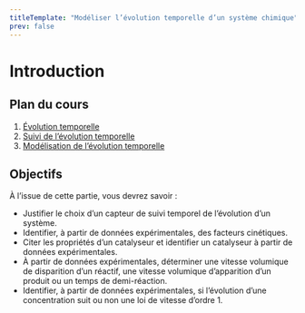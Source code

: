 ```yaml
---
titleTemplate: "Modéliser l’évolution temporelle d’un système chimique"
prev: false
---
```


# Introduction

## Plan du cours

1. [Évolution temporelle](evolution-temporelle.md)
2. [Suivi de l’évolution temporelle](suivi-evolution-temporelle.md)
3. [Modélisation de l’évolution temporelle](modelisation-evolution-temporelle.md)

## Objectifs

À l’issue de cette partie, vous devrez savoir :

- Justifier le choix d’un capteur de suivi temporel de l’évolution d’un système.
- Identifier, à partir de données expérimentales, des facteurs cinétiques.
- Citer les propriétés d’un catalyseur et identifier un catalyseur à partir de données expérimentales.
- À partir de données expérimentales, déterminer une vitesse volumique de disparition d’un réactif, une vitesse volumique d’apparition d’un produit ou un temps de demi-réaction.
- Identifier, à partir de données expérimentales, si l’évolution d’une concentration suit ou non une loi de vitesse d’ordre 1.
